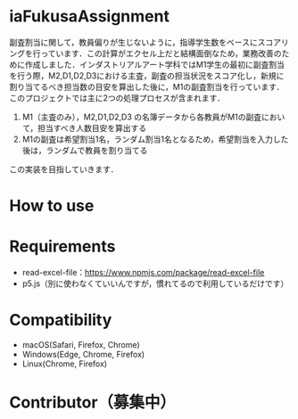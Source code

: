 
# iaFukusaAssignment

副査割当に関して，教員偏りが生じないように，指導学生数をベースにスコアリングを行っています．この計算がエクセル上だと結構面倒なため，業務改善のために作成しました．インダストリアルアート学科ではM1学生の最初に副査割当を行う際，M2,D1,D2,D3における主査，副査の担当状況をスコア化し，新規に割り当てるべき担当数の目安を算出した後に，M1の副査割当を行っています．このプロジェクトでは主に2つの処理プロセスが含まれます．

1. M1（主査のみ），M2,D1,D2,D3 の名簿データから各教員がM1の副査において，担当すべき人数目安を算出する
2. M1の副査は希望割当1名，ランダム割当1名となるため，希望割当を入力した後は，ランダムで教員を割り当てる

この実装を目指していきます．


# How to use

# Requirements
- read-excel-file：https://www.npmjs.com/package/read-excel-file
- p5.js（別に使わなくていいんですが，慣れてるので利用しているだけです）

# Compatibility
- macOS(Safari, Firefox, Chrome)
- Windows(Edge, Chrome, Firefox)
- Linux(Chrome, Firefox)

# Contributor（募集中）